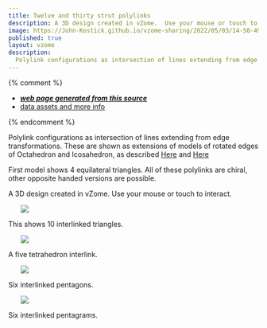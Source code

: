 ```yaml
---
title: Twelve and thirty strut polylinks
description: A 3D design created in vZome.  Use your mouse or touch to interact.
image: https://John-Kostick.github.io/vzome-sharing/2022/05/03/14-50-49-Cube-Brown-triangles-4/Cube-Brown-triangles-4.png
published: true
layout: vzome
description:
  Polylink configurations as intersection of lines extending from edge transformations.
---
```


{% comment %}
 - [***web page generated from this source***](<https://John-Kostick.github.io/vzome-sharing/2022/05/03/Cube-Brown-triangles-4-14-50-49.html>)
 - [data assets and more info](<https://github.com/John-Kostick/vzome-sharing/tree/main/2022/05/03/14-50-49-Cube-Brown-triangles-4/>)
 
{% endcomment %}

  Polylink configurations as intersection of lines extending from edge transformations.  These are shown as extensions of models of rotated edges of Octahedron and Icosahedron, as described [Here](https://john-kostick.github.io/vzome-sharing/2022/05/03/Twelve-Edge-Transformation-14-00-49.html) and [Here](https://john-kostick.github.io/vzome-sharing/2022/05/06/Thirty-Edge-Transform-08-27-17.html)
  
  First model shows 4 equilateral triangles.  All of these polylinks are chiral, other opposite handed versions are possible.  

A 3D design created in vZome.  Use your mouse or touch to interact.

<vzome-viewer style="width: 87%; height: 60vh; margin: 5%"
       src="https://John-Kostick.github.io/vzome-sharing/2022/05/03/14-50-49-Cube-Brown-triangles-4/Cube-Brown-triangles-4.vZome" >
  <img src="https://John-Kostick.github.io/vzome-sharing/2022/05/03/14-50-49-Cube-Brown-triangles-4/Cube-Brown-triangles-4.png" />
</vzome-viewer>

This shows 10 interlinked triangles.

<vzome-viewer style="width: 87%; height: 60vh; margin: 5%"
      src="https://John-Kostick.github.io/vzome-sharing/2022/05/06/08-33-09-Purple-4-Extended/Purple-4-Extended.vZome" >
 <img src="https://John-Kostick.github.io/vzome-sharing/2022/05/06/08-33-09-Purple-4-Extended/Purple-4-Extended.png" />
</vzome-viewer>

A five tetrahedron interlink.

<vzome-viewer style="width: 87%; height: 60vh; margin: 5%"
      src="https://John-Kostick.github.io/vzome-sharing/2022/05/06/08-37-49-Green-6-Extended/Green-6-Extended.vZome" >
 <img src="https://John-Kostick.github.io/vzome-sharing/2022/05/06/08-37-49-Green-6-Extended/Green-6-Extended.png" />
</vzome-viewer>

Six interlinked pentagons.

<vzome-viewer style="width: 87%; height: 60vh; margin: 5%"
      src="https://John-Kostick.github.io/vzome-sharing/2022/05/06/08-50-55-Orange-8-Extended/Orange-8-Extended.vZome" >
 <img src="https://John-Kostick.github.io/vzome-sharing/2022/05/06/08-50-55-Orange-8-Extended/Orange-8-Extended.png" />
</vzome-viewer>

Six interlinked pentagrams.  
